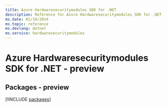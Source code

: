 ```yaml
---
title: Azure Hardwaresecuritymodules SDK for .NET
description: Reference for Azure Hardwaresecuritymodules SDK for .NET
ms.date: 01/19/2024
ms.topic: reference
ms.devlang: dotnet
ms.service: hardwaresecuritymodules
---
```

# Azure Hardwaresecuritymodules SDK for .NET - preview
## Packages - preview
[!INCLUDE [packages](hardwaresecuritymodules-index.md)]